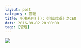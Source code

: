 ```yaml
---
layout: post
category : 管理
title: 拆书系列(十):《创业维艰》之CEO
date: 2016-09-02 20:00:00
tags: [管理]
---
```


<img src="http://7xpzem.com1.z0.glb.clouddn.com/chuangyeweijian.png" class="img-responsive img-rounded center-block" />
